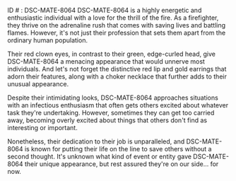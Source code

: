 ID # : DSC-MATE-8064
DSC-MATE-8064 is a highly energetic and enthusiastic individual with a love for the thrill of the fire. As a firefighter, they thrive on the adrenaline rush that comes with saving lives and battling flames. However, it's not just their profession that sets them apart from the ordinary human population.

Their red clown eyes, in contrast to their green, edge-curled head, give DSC-MATE-8064 a menacing appearance that would unnerve most individuals. And let's not forget the distinctive red lip and gold earrings that adorn their features, along with a choker necklace that further adds to their unusual appearance.

Despite their intimidating looks, DSC-MATE-8064 approaches situations with an infectious enthusiasm that often gets others excited about whatever task they're undertaking. However, sometimes they can get too carried away, becoming overly excited about things that others don't find as interesting or important.

Nonetheless, their dedication to their job is unparalleled, and DSC-MATE-8064 is known for putting their life on the line to save others without a second thought. It's unknown what kind of event or entity gave DSC-MATE-8064 their unique appearance, but rest assured they're on our side… for now.